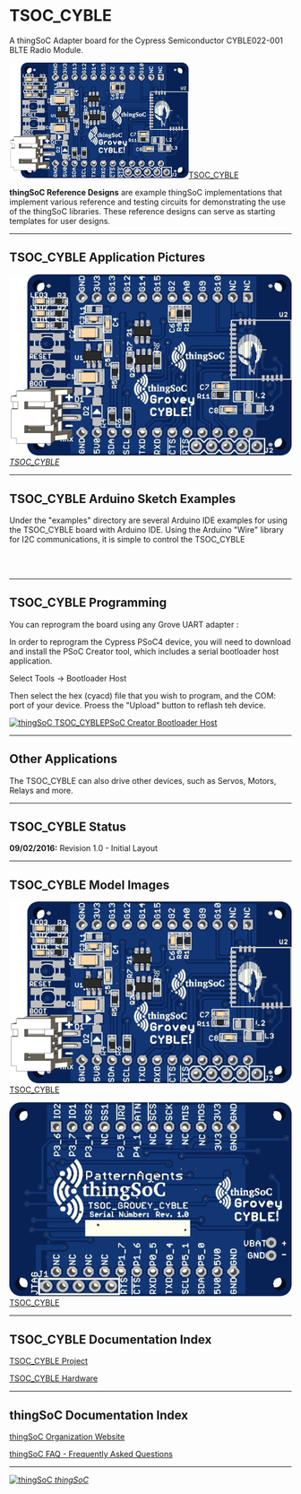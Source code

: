 # TSOC_CYBLE

A thingSoC Adapter board for the Cypress Semiconductor CYBLE022-001 BLTE Radio Module.

[![thingSoC TSOC_CYBLE](https://github.com/thingSoC/TSOC_CYBLE/blob/master/TSOC_CYBLE/images/product/TSOC_CYBLE.png?raw=true)TSOC_CYBLE](https://github.com/thingSoC/TSOC_CYBLE)

**thingSoC Reference Designs** are example thingSoC implementations that implement
various reference and testing circuits for demonstrating the use of the thingSoC libraries.
These reference designs can serve as starting templates for user designs.

---------------------------------------

## TSOC_CYBLE Application Pictures



[![thingSoC TSOC_CYBLE](https://raw.githubusercontent.com/thingSoC/TSOC_CYBLE/master/TSOC_CYBLE/images/TSOC_CYBLE_top.png?raw=true)*TSOC_CYBLE*](https://github.com/thingSoC/TSOC_CYBLE)

---------------------------------------

## TSOC_CYBLE Arduino Sketch Examples

Under the "examples" directory are several Arduino IDE examples for using the TSOC_CYBLE board with Arduino IDE.
Using the Arduino "Wire" library for I2C communications, it is simple to control the TSOC_CYBLE

```c
 
 
```

---------------------------------------
## TSOC_CYBLE Programming

You can reprogram the board using any Grove UART adapter :

In order to reprogram the Cypress PSoC4 device, you will need to download and install the PSoC Creator tool, which includes a serial bootloader host application.

Select Tools -> Bootloader Host 

Then select the hex (cyacd) file that you wish to program, and the COM: port of your device. Proess the "Upload" button to reflash teh device.

[![thingSoC TSOC_CYBLE](https://raw.githubusercontent.com/thingSoC/TSOC_CYBLE/master/TSOC_CYBLE/images/product/TSOC_CYBLE_bootloader.png?raw=true)PSoC Creator Bootloader Host](https://github.com/thingSoC/TSOC_CYBLE)


---------------------------------------
## Other Applications

The TSOC_CYBLE can also drive other devices, such as Servos, Motors, Relays and more.


---------------------------------------

## TSOC_CYBLE Status <a name="TSOC_CYBLE_status"/>

**09/02/2016:** 
Revision 1.0 - Initial Layout 


---------------------------------------
## TSOC_CYBLE Model Images


[![thingSoC TSOC_CYBLE](https://raw.githubusercontent.com/thingSoC/TSOC_CYBLE/master/TSOC_CYBLE/images/TSOC_CYBLE_top.png?raw=true)TSOC_CYBLE](https://github.com/thingSoC/TSOC_CYBLE)


[![thingSoC TSOC_CYBLE](https://raw.githubusercontent.com/thingSoC/TSOC_CYBLE/master/TSOC_CYBLE/images/TSOC_CYBLE_bot.png?raw=true)TSOC_CYBLE](https://github.com/thingSoC/TSOC_CYBLE)


---------------------------------------

## TSOC_CYBLE Documentation Index <a name="TSOC_CYBLE_documentation_index"/>

[TSOC_CYBLE Project](http://thingsoc.github.io/projects/TSOC_CYBLE.html)

[TSOC_CYBLE Hardware](https://github.com/thingSoC/TSOC_CYBLE/tree/master/TSOC_CYBLE/hardware)


---------------------------------------

## thingSoC Documentation Index <a name="thingSoC_documentation_index"/>

[thingSoC Organization Website](http://thingSoC.github.io)

[thingSoC FAQ - Frequently Asked Questions](http://thingsoc.github.io/support/faq.html)

---------------------------------------

[![thingSoC](http://thingsoc.github.io/img/projects/thingSoC/thingSoC_thumb.png?raw=true) 
*thingSoC*](http://thingsoc.github.io)
